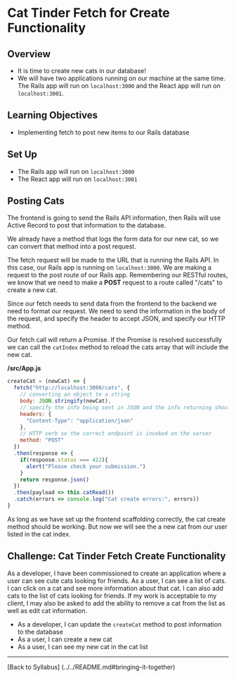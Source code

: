# Cat Tinder Fetch for Create Functionality

## Overview
- It is time to create new cats in our database!
- We will have two applications running on our machine at the same time. The Rails app will run on `localhost:3000` and the React app will run on `localhost:3001`.

## Learning Objectives
- Implementing fetch to post new items to our Rails database

## Set Up
- The Rails app will run on `localhost:3000`
- The React app will run on `localhost:3001`

## Posting Cats
The frontend is going to send the Rails API information, then Rails will use Active Record to post that information to the database.

We already have a method that logs the form data for our new cat, so we can convert that method into a post request.

The fetch request will be made to the URL that is running the Rails API. In this case, our Rails app is running on `localhost:3000`. We are making a request to the post route of our Rails app. Remembering our RESTful routes, we know that we need to make a **POST** request to a route called "/cats" to create a new cat.

Since our fetch needs to send data from the frontend to the backend we need to format our request. We need to send the information in the body of the request, and specify the header to accept JSON, and specify our HTTP method.

Our fetch call will return a Promise. If the Promise is resolved successfully we can call the `catIndex` method to reload the cats array that will include the new cat.

**/src/App.js**
```javascript
createCat = (newCat) => {
  fetch("http://localhost:3000/cats", {
    // converting an object to a string
    body: JSON.stringify(newCat),
    // specify the info being sent in JSON and the info returning should be JSON
    headers: {
      "Content-Type": "application/json"
    },
    // HTTP verb so the correct endpoint is invoked on the server
    method: "POST"
  })
  .then(response => {
    if(response.status === 422){
      alert("Please check your submission.")
    }
    return response.json()
  })
  .then(payload => this.catRead())
  .catch(errors => console.log("Cat create errors:", errors))
}
```

As long as we have set up the frontend scaffolding correctly, the cat create method should be working. But now we will see the a new cat from our user listed in the cat index.


## Challenge: Cat Tinder Fetch Create Functionality
As a developer, I have been commissioned to create an application where a user can see cute cats looking for friends. As a user, I can see a list of cats. I can click on a cat and see more information about that cat. I can also add cats to the list of cats looking for friends. If my work is acceptable to my client, I may also be asked to add the ability to remove a cat from the list as well as edit cat information.

- As a developer, I can update the `createCat` method to post information to the database
- As a user, I can create a new cat
- As a user, I can see my new cat in the cat list

---
[Back to Syllabus] (../../README.md#bringing-it-together)
